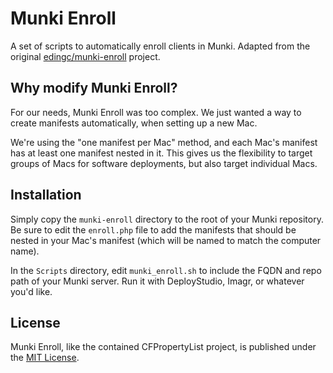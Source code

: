 # Munki Enroll

A set of scripts to automatically enroll clients in Munki. Adapted from the original  [edingc/munki-enroll](https://github.com/edingc/munki-enroll) project.

## Why modify Munki Enroll?

For our needs, Munki Enroll was too complex. We just wanted a way to create manifests automatically, when setting up a new Mac.

We're using the "one manifest per Mac" method, and each Mac's manifest has at least one manifest nested in it. This gives us the flexibility to target groups of Macs for software deployments, but also target individual Macs.

## Installation

Simply copy the `munki-enroll` directory to the root of your Munki repository.  Be sure to edit the `enroll.php` file to add the manifests that should be nested in your Mac's manifest (which will be named to match the computer name).

In the `Scripts` directory, edit `munki_enroll.sh` to include the FQDN and repo path of your Munki server. Run it with DeployStudio, Imagr, or whatever you'd like.

## License

Munki Enroll, like the contained CFPropertyList project, is published under the [MIT License](http://www.opensource.org/licenses/mit-license.php).